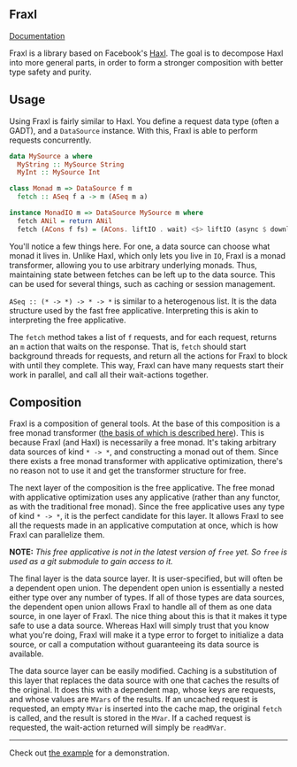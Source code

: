 Fraxl
---

[Documentation](http://elvishjerricco.github.io/fraxl/fraxl-0.1.0.0/)

Fraxl is a library based on Facebook's [Haxl](https://github.com/facebook/Haxl).
The goal is to decompose Haxl into more general parts,
in order to form a stronger composition with better type safety and purity.

Usage
---

Using Fraxl is fairly similar to Haxl.
You define a request data type (often a GADT), and a `DataSource` instance.
With this, Fraxl is able to perform requests concurrently.

```haskell
data MySource a where
  MyString :: MySource String
  MyInt :: MySource Int

class Monad m => DataSource f m
  fetch :: ASeq f a -> m (ASeq m a)

instance MonadIO m => DataSource MySource m where
  fetch ANil = return ANil
  fetch (ACons f fs) = (ACons. liftIO . wait) <$> liftIO (async $ downloadSource f) <*> fetch fs
```

You'll notice a few things here.
For one, a data source can choose what monad it lives in.
Unlike Haxl, which only lets you live in `IO`,
Fraxl is a monad transformer, allowing you to use arbitrary underlying monads.
Thus, maintaining state between fetches can be left up to the data source.
This can be used for several things, such as caching or session management.

`ASeq :: (* -> *) -> * -> *` is similar to a heterogenous list.
It is the data structure used by the fast free applicative.
Interpreting this is akin to interpreting the free applicative.

The `fetch` method takes a list of `f` requests,
and for each request, returns an `m` action that waits on the response.
That is, `fetch` should start background threads for requests,
and return all the actions for Fraxl to block with until they complete.
This way, Fraxl can have many requests start their work in parallel,
and call all their wait-actions together.

Composition
---

Fraxl is a composition of general tools.
At the base of this composition is a free monad transformer
([the basis of which is described here](http://elvishjerricco.github.io/2016/04/08/applicative-effects-in-free-monads.html)).
This is because Fraxl (and Haxl) is necessarily a free monad.
It's taking arbitrary data sources of kind `* -> *`,
and constructing a monad out of them.
Since there exists a free monad transformer with applicative optimization,
there's no reason not to use it and get the transformer structure for free.

The next layer of the composition is the free applicative.
The free monad with applicative optimization uses any applicative
(rather than any functor, as with the traditional free monad).
Since the free applicative uses any type of kind `* -> *`,
it is the perfect candidate for this layer.
It allows Fraxl to see all the requests made in
an applicative computation at once, which is how Fraxl can parallelize them.

**NOTE:** *This free applicative is not in the latest version of `free` yet.
So `free` is used as a git submodule to gain access to it.*

The final layer is the data source layer.
It is user-specified, but will often be a dependent open union.
The dependent open union is essentially a nested either type
over any number of types.
If all of those types are data sources, the dependent open union allows
Fraxl to handle all of them as one data source, in one layer of Fraxl.
The nice thing about this is that it makes it type safe to use a data source.
Whereas Haxl will simply trust that you know what you're doing,
Fraxl will make it a type error to forget to initialize a data source,
or call a computation without guaranteeing its data source is available.

The data source layer can be easily modified.
Caching is a substitution of this layer that replaces the data
source with one that caches the results of the original.
It does this with a dependent map, whose keys are requests,
and whose values are `MVars` of the results.
If an uncached request is requested,
an empty `MVar` is inserted into the cache map, the original `fetch` is called,
and the result is stored in the `MVar`.
If a cached request is requested,
the wait-action returned will simply be `readMVar`.

---

Check out [the example](examples/src/Main.hs) for a demonstration.
